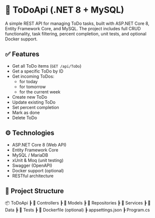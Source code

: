 # 📝 ToDoApi (.NET 8 + MySQL)

A simple REST API for managing ToDo tasks, built with ASP.NET Core 8, Entity Framework Core, and MySQL. The project includes full CRUD functionality, task filtering, percent completion, unit tests, and optional Docker support.

## ✅ Features

- Get all ToDo items (`GET /api/ToDo`)
- Get a specific ToDo by ID
- Get incoming ToDos:
  - for today
  - for tomorrow
  - for the current week
- Create new ToDo
- Update existing ToDo
- Set percent completion
- Mark as done
- Delete ToDo

## ⚙️ Technologies

- ASP.NET Core 8 (Web API)
- Entity Framework Core
- MySQL / MariaDB
- xUnit & Moq (unit testing)
- Swagger (OpenAPI)
- Docker support (optional)
- RESTful architecture

## 📁 Project Structure

📦 ToDoApi
 ┣ 📁 Controllers
 ┣ 📁 Models
 ┣ 📁 Repositories
 ┣ 📁 Services
 ┣ 📁 Data
 ┣ 📁 Tests
 ┣ 🐳 Dockerfile (optional)
 ┣ appsettings.json
 ┣ Program.cs
